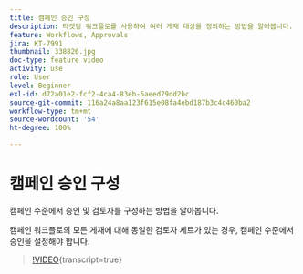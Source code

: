 ```yaml
---
title: 캠페인 승인 구성
description: 타겟팅 워크플로를 사용하여 여러 게재 대상을 정의하는 방법을 알아봅니다.
feature: Workflows, Approvals
jira: KT-7991
thumbnail: 338826.jpg
doc-type: feature video
activity: use
role: User
level: Beginner
exl-id: d72a01e2-fcf2-4ca4-83eb-5aeed79dd2bc
source-git-commit: 116a24a8aa123f615e08fa4ebd187b3c4c460ba2
workflow-type: tm+mt
source-wordcount: '54'
ht-degree: 100%

---
```


# 캠페인 승인 구성 

캠페인 수준에서 승인 및 검토자를 구성하는 방법을 알아봅니다.  

캠페인 워크플로의 모든 게재에 대해 동일한 검토자 세트가 있는 경우, 캠페인 수준에서 승인을 설정해야 합니다.

>[!VIDEO](https://video.tv.adobe.com/v/338826?quality=12&learn=on){transcript=true}
